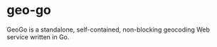 geo-go
======

GeoGo is a standalone, self-contained, non-blocking geocoding Web service written in Go.
